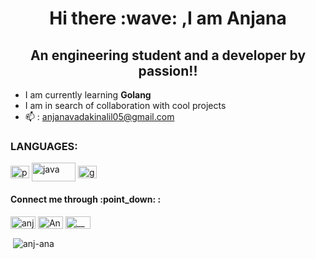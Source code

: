 <h1 align="center">Hi there :wave: ,I am Anjana</h1>
<h2 align="center">An engineering student and a developer by passion!!</h2>

- I am currently learning **Golang**
- I am in search of collaboration with cool projects
- :mailbox: : anjanavadakinalil05@gmail.com
<h3 align="left">LANGUAGES:</h3>
<p align ="left">
<a href="https://www.python.org/" target="blank"><img align="center" src=                   "https://upload.wikimedia.org/wikipedia/commons/c/c3/Python-logo-notext.svg" alt="python" height="20" width="30"/></a>
<a href ="https://www.java.com/en/" target="blank"><img align="center" src="https://www.logo.wine/a/logo/Java_(programming_language)/Java_(programming_language)-Logo.wine.svg" alt="java" height="30" width="70" /></a>
  <a href="https://go.dev/" target="blank"><img align="center" src="https://upload.wikimedia.org/wikipedia/commons/0/05/Go_Logo_Blue.svg" alt="go" height="20" width="30"/></a>
<h4 align = "left">Connect me through :point_down: : </h4>
<p align="left">
<a href="https://www.linkedin.com/in/anjana-v/ target="blank"><img align="center" src="https://raw.githubusercontent.com/rahuldkjain/github-profile-readme-generator/master/src/images/icons/Social/linked-in-alt.svg" alt = "anjana-v" height="20" width="40" /></a>
<a href="https://twitter.com/Anjana_vkl" target="blank"><img align="center" src="https://raw.githubusercontent.com/rahuldkjain/github-profile-readme-generator/master/src/images/icons/Social/twitter.svg" alt="Anjana_vkl" height="20" width="40" /></a>
<a href="https://instagram.com/__anj_ana.__" target="blank"><img align="center" src="https://raw.githubusercontent.com/rahuldkjain/github-profile-readme-generator/master/src/images/icons/Social/instagram.svg" alt="__anj_ana.__" height="20" width="40"/></a>
</p>

<p>&nbsp;<img align="center" src="https://github-readme-stats.vercel.app/api?username=anj-ana&show_icons=true&locale=en" alt="anj-ana" /></p>





<!--
**anj-ana/anj-ana** is a ✨ _special_ ✨ repository because its `README.md` (this file) appears on your GitHub profile.

Here are some ideas to get you started:

- 🔭 I’m currently working on ...
- 🌱 I’m currently learning ...
- 👯 I’m looking to collaborate on ...
- 🤔 I’m looking for help with ...
- 💬 Ask me about ...
- 📫 How to reach me: ...
- 😄 Pronouns: ...
- ⚡ Fun fact: ...
-->
